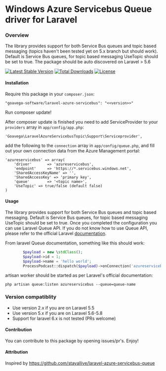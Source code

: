 Windows Azure Servicebus Queue driver for Laravel
=================================================
### Overview
The library provides support for both Service Bus queues and topic based messaging (topics haven't been tested yet on 5.x branch but should work). Default is Service Bus queues, for topic based messaging UseTopic should be set to true. The package should be auto discovered on Laravel > 5.6

[![Latest Stable Version](https://poser.pugx.org/goavega-software/laravel-azure-servicebus/v/stable)](https://packagist.org/packages/goavega-software/laravel-azure-servicebus)
[![Total Downloads](https://poser.pugx.org/goavega-software/laravel-azure-servicebus/downloads)](https://packagist.org/packages/goavega-software/laravel-azure-servicebus)
[![License](https://poser.pugx.org/goavega-software/laravel-azure-servicebus/license)](https://packagist.org/packages/goavega-software/laravel-azure-servicebus)
#### Installation

Require this package in your `composer.json`:

	"goavega-software/laravel-azure-servicebus": "<<version>>"

Run composer update!

After composer update is finished you need to add ServiceProvider to your `providers` array in `app/config/app.php`:

	'Goavega\LaravelAzureServicebusTopic\Support\Serviceprovider',

add the following to the `connection` array in `app/config/queue.php`, and fill out your own connection data from the Azure Management portal:

	'azureservicebus' => array(
        'driver'       => 'azureservicebus',
        'endpoint'     => 'https://*.servicebus.windows.net',
        'SharedAccessKeyName' => '',
        'SharedAccessKey' => 'primary key',
        'queue'        => '<topic name>',
        'UseTopic' => true/false (default false)
    )

#### Usage
The library provides support for both Service Bus queues and topic based messaging. Default is Service Bus queues, for topic based messaging UseTopic should be set to true.
Once you completed the configuration you can use Laravel Queue API. If you do not know how to use Queue API, please refer to the official Laravel [documentation](http://laravel.com/docs/queues).

From laravel Queue documentation, something like this should work:
```php
        $payload = new \stdClass();
        $payload->id = 1;
        $payload->name = 'hello world';
        ProcessPodcast::dispatch($payload)->onConnection('azureservicebus')->onQueue('queue-name');
```
artisan worker should be started as per Laravel's official documentation:

```shell
php artisan queue:listen azureservicebus --queue=queue-name
```

### Version compatiblity
* Use version 2.x if you are on Laravel 5.5
* Use version 5.x if you are on Laravel 5.6-5.8
* Support for laravel 6.x is not tested (PRs welcome)
#### Contribution

You can contribute to this package by opening issues/pr's. Enjoy!

#### Attribution
Inspired by https://github.com/stayallive/laravel-azure-servicebus-queue
